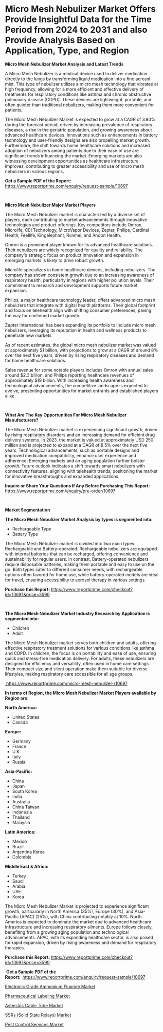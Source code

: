 <p><h1>Micro Mesh Nebulizer Market Offers Provide Insightful Data for the Time Period from 2024 to 2031 and also Provide Analysis Based on Application, Type, and Region</h1></p><p><strong>Micro Mesh Nebulizer Market Analysis and Latest Trends</strong></p>
<p><p>A Micro Mesh Nebulizer is a medical device used to deliver medication directly to the lungs by transforming liquid medication into a fine aerosol mist. This type of nebulizer utilizes a micro mesh technology that vibrates at high frequency, allowing for a more efficient and effective delivery of treatments for respiratory conditions like asthma and chronic obstructive pulmonary disease (COPD). These devices are lightweight, portable, and often quieter than traditional nebulizers, making them more convenient for patients.</p><p>The Micro Mesh Nebulizer Market is expected to grow at a CAGR of 3.80% during the forecast period, driven by increasing prevalence of respiratory diseases, a rise in the geriatric population, and growing awareness about advanced healthcare devices. Innovations such as enhancements in battery technology and user-friendly designs are also propelling market growth. Furthermore, the shift towards home healthcare solutions and increased adoption of nebulizers among patients due to their ease of use are significant trends influencing the market. Emerging markets are also witnessing development opportunities as healthcare infrastructure improves, contributing to greater accessibility and use of micro mesh nebulizers in various regions.</p></p>
<p><strong>Get a Sample PDF of the Report:&nbsp;</strong> <a href="https://www.reportprime.com/enquiry/request-sample/10697">https://www.reportprime.com/enquiry/request-sample/10697</a></p>
<p>&nbsp;</p>
<p><strong>Micro Mesh Nebulizer Major Market Players</strong></p>
<p><p>The Micro Mesh Nebulizer market is characterized by a diverse set of players, each contributing to market advancements through innovative technologies and product offerings. Key competitors include Omron, Microlife, CEI Technology, MicroVapor Devices, Zepter, Philips, Cardinal Health, Feellife, Kingelephant, Runmei, and Andon Health.</p><p>Omron is a prominent player known for its advanced healthcare solutions. Their nebulizers are widely recognized for quality and reliability. The company's strategic focus on product innovation and expansion in emerging markets is likely to drive robust growth.</p><p>Microlife specializes in home healthcare devices, including nebulizers. The company has shown consistent growth due to an increasing awareness of respiratory health, particularly in regions with higher pollution levels. Their commitment to research and development supports future market expansion.</p><p>Philips, a major healthcare technology leader, offers advanced micro mesh nebulizers that integrate with digital health platforms. Their global footprint and focus on telehealth align with shifting consumer preferences, paving the way for continued market growth.</p><p>Zepter International has been expanding its portfolio to include micro mesh nebulizers, leveraging its reputation in health and wellness products to penetrate new markets. </p><p>As of recent estimates, the global micro mesh nebulizer market was valued at approximately $1 billion, with projections to grow at a CAGR of around 8% over the next five years, driven by rising respiratory diseases and demand for home healthcare solutions.</p><p>Sales revenue for some notable players includes Omron with annual sales around $2.3 billion, and Philips reporting healthcare revenues of approximately $19 billion. With increasing health awareness and technological advancements, the competitive landscape is expected to evolve, presenting opportunities for market entrants and established players alike.</p></p>
<p>&nbsp;</p>
<p><strong>What Are The Key Opportunities For Micro Mesh Nebulizer Manufacturers?</strong></p>
<p><p>The Micro Mesh Nebulizer market is experiencing significant growth, driven by rising respiratory disorders and an increasing demand for efficient drug delivery systems. In 2023, the market is valued at approximately USD 250 million and is projected to expand at a CAGR of 8.5% over the next five years. Technological advancements, such as portable designs and improved medication compatibility, enhance user experience and adherence. Emerging markets and an aging population further bolster growth. Future outlook indicates a shift towards smart nebulizers with connectivity features, aligning with telehealth trends, positioning the market for innovative breakthroughs and expanded applications.</p></p>
<p><strong>Inquire or Share Your Questions If Any Before Purchasing This Report:</strong> <a href="https://www.reportprime.com/enquiry/pre-order/10697">https://www.reportprime.com/enquiry/pre-order/10697</a></p>
<p>&nbsp;</p>
<p><strong>Market Segmentation</strong></p>
<p><strong>The Micro Mesh Nebulizer Market Analysis by types is segmented into:</strong></p>
<p><ul><li>Rechargeable Type</li><li>Battery Type</li></ul></p>
<p><p>The Micro Mesh Nebulizer market is divided into two main types: Rechargeable and Battery-operated. Rechargeable nebulizers are equipped with internal batteries that can be recharged, offering convenience and sustainability for regular users. In contrast, Battery-operated nebulizers require disposable batteries, making them portable and easy to use on the go. Both types cater to different consumer needs, with rechargeable options often favored for home use, while battery-operated models are ideal for travel, ensuring accessibility to aerosol therapy in various settings.</p></p>
<p><strong>Purchase this Report:&nbsp;</strong><a href="https://www.reportprime.com/checkout?id=10697&price=3590">https://www.reportprime.com/checkout?id=10697&price=3590</a></p>
<p>&nbsp;</p>
<p><strong>The Micro Mesh Nebulizer Market Industry Research by Application is segmented into:</strong></p>
<p><ul><li>Children</li><li>Adult</li></ul></p>
<p><p>The Micro Mesh Nebulizer market serves both children and adults, offering effective respiratory treatment solutions for various conditions like asthma and COPD. In children, the focus is on portability and ease of use, ensuring quick and stress-free medication delivery. For adults, these nebulizers are designed for efficiency and versatility, often used in home care settings. Their compact size and silent operation make them suitable for diverse lifestyles, making respiratory care accessible for all age groups.</p></p>
<p><a href="https://www.reportprime.com/micro-mesh-nebulizer-r10697">&nbsp;https://www.reportprime.com/micro-mesh-nebulizer-r10697</a></p>
<p><strong>In terms of Region, the Micro Mesh Nebulizer Market Players available by Region are:</strong></p>
<p>
    <p> <strong> North America: </strong>
        <ul>
            <li>United States</li>
            <li>Canada</li>
        </ul>
        </p> 
    <p> <strong> Europe: </strong>
        <ul>
            <li>Germany</li>
            <li>France</li>
            <li>U.K.</li>
            <li>Italy</li>
            <li>Russia</li>
        </ul>
        </p> 
    <p> <strong> Asia-Pacific: </strong>
        <ul>
            <li>China</li>
            <li>Japan</li>
            <li>South Korea</li>
            <li>India</li>
            <li>Australia</li>
            <li>China Taiwan</li>
            <li>Indonesia</li>
            <li>Thailand</li>
            <li>Malaysia</li>
        </ul>
        </p> 
    <p> <strong> Latin America: </strong>
        <ul>
            <li>Mexico</li>
            <li>Brazil</li>
            <li>Argentina Korea</li>
            <li>Colombia</li>
        </ul>
        </p> 
    <p> <strong> Middle East & Africa: </strong>
        <ul>
            <li>Turkey</li>
            <li>Saudi</li>
            <li>Arabia</li>
            <li>UAE</li>
            <li>Korea</li>
        </ul>
    </p>
    </p>
<p><p>The Micro Mesh Nebulizer Market is projected to experience significant growth, particularly in North America (35%), Europe (30%), and Asia-Pacific (APAC) (25%), with China contributing notably at 10%. North America is expected to dominate the market due to advanced healthcare infrastructure and increasing respiratory ailments. Europe follows closely, benefiting from a growing aging population and technological advancements. APAC, with its expanding healthcare sector, is also poised for rapid expansion, driven by rising awareness and demand for respiratory therapies.</p></p>
<p><strong>Purchase this Report: </strong><a href="https://www.reportprime.com/checkout?id=10697&price=3590">https://www.reportprime.com/checkout?id=10697&price=3590</a></p>
<p>&nbsp;<strong>Get a Sample PDF of the Report:&nbsp;&nbsp;</strong><a href="https://www.reportprime.com/enquiry/request-sample/10697">https://www.reportprime.com/enquiry/request-sample/10697</a></p>
<p><strong></strong></p>
<p><p><a href="https://medium.com/@aureliarice/the-market-for-electronic-grade-ammonium-fluoride-market-is-examined-in-this-report-along-with-dd0c16474dcf">Electronic Grade Ammonium Fluoride Market</a></p><p><a href="https://www.linkedin.com/pulse/insights-pharmaceutical-labeling-industry-market-financial-yt04e?trackingId=uU8CFoXbRWGuqwaQ%2FgM5kw%3D%3D">Pharmaceutical Labeling Market</a></p><p><a href="https://issuu.com/reportprime-2/docs/asbestos-cable-tube-market-size-203_e4da7282130335">Asbestos Cable Tube Market</a></p><p><a href="https://medium.com/@aureliarice/the-ssrs-solid-state-relays-market-industry-provides-a-comprehensive-and-current-analysis-of-768fbc0aaf40">SSRs (Solid State Relays) Market</a></p><p><a href="https://www.linkedin.com/pulse/global-perspectives-pest-control-services-market-trends-gqwie?trackingId=eqGfHUrkTs68VNgv3N%2BwQQ%3D%3D">Pest Control Services Market</a></p></p>